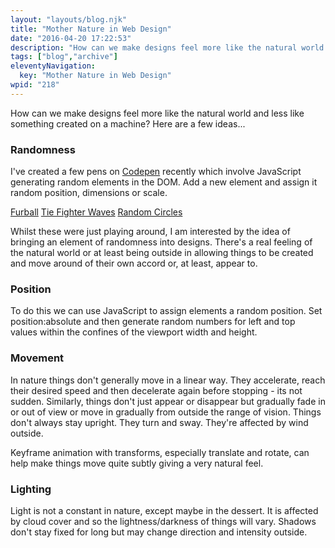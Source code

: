 ```yaml
---
layout: "layouts/blog.njk"
title: "Mother Nature in Web Design"
date: "2016-04-20 17:22:53"
description: "How can we make designs feel more like the natural world and less like something created on a machine? Here are a few ideas"
tags: ["blog","archive"]
eleventyNavigation:
  key: "Mother Nature in Web Design"
wpid: "218"
---
```

How can we make designs feel more like the natural world and less like something created on a machine? Here are a few ideas...
<h3>Randomness</h3>
I've created a few pens on <a href="http://codepen.io" target="_blank">Codepen</a> recently which involve JavaScript generating random elements in the DOM. Add a new element and assign it random position, dimensions or scale.

<a href="http://codepen.io/chris22smith/pen/GoVVPY" target="_blank">Furball</a>
<a href="http://codepen.io/chris22smith/pen/BKaWBd" target="_blank">Tie Fighter Waves</a>
<a href="http://codepen.io/chris22smith/pen/WrzVxw" target="_blank">Random Circles</a>

Whilst these were just playing around, I am interested by the idea of bringing an element of randomness into designs. There's a real feeling of the natural world or at least being outside in allowing things to be created and move around of their own accord or, at least, appear to.
<h3>Position</h3>
To do this we can use JavaScript to assign elements a random position. Set position:absolute and then generate random numbers for left and top values within the confines of the viewport width and height.
<h3>Movement</h3>
In nature things don't generally move in a linear way. They accelerate, reach their desired speed and then decelerate again before stopping - its not sudden. Similarly, things don't just appear or disappear but gradually fade in or out of view or move in gradually from outside the range of vision. Things don't always stay upright. They turn and sway. They're affected by wind outside.

Keyframe animation with transforms, especially translate and rotate, can help make things move quite subtly giving a very natural feel.
<h3>Lighting</h3>
Light is not a constant in nature, except maybe in the dessert. It is affected by cloud cover and so the lightness/darkness of things will vary. Shadows don't stay fixed for long but may change direction and intensity outside.